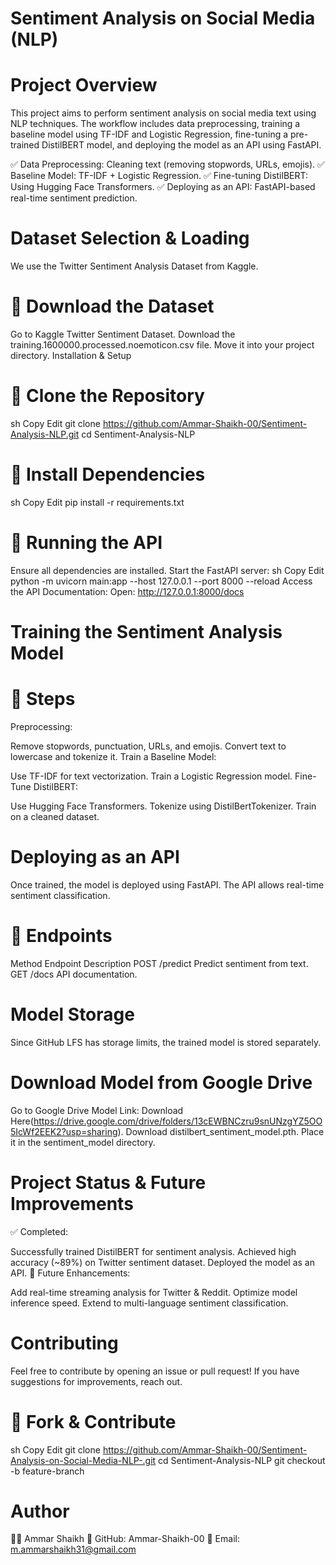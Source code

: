 # Sentiment Analysis on Social Media (NLP)

# Project Overview

This project aims to perform sentiment analysis on social media text using NLP techniques. The workflow includes data preprocessing, training a baseline model using TF-IDF and Logistic Regression, fine-tuning a pre-trained DistilBERT model, and deploying the model as an API using FastAPI.

✅ Data Preprocessing: Cleaning text (removing stopwords, URLs, emojis).
✅ Baseline Model: TF-IDF + Logistic Regression.
✅ Fine-tuning DistilBERT: Using Hugging Face Transformers.
✅ Deploying as an API: FastAPI-based real-time sentiment prediction.

# Dataset Selection & Loading
We use the Twitter Sentiment Analysis Dataset from Kaggle.

# 🔹 Download the Dataset
Go to Kaggle Twitter Sentiment Dataset.
Download the training.1600000.processed.noemoticon.csv file.
Move it into your project directory.
Installation & Setup

# 🔹 Clone the Repository
sh
Copy
Edit
git clone https://github.com/Ammar-Shaikh-00/Sentiment-Analysis-NLP.git
cd Sentiment-Analysis-NLP

# 🔹 Install Dependencies
sh
Copy
Edit
pip install -r requirements.txt

# 🔹 Running the API
Ensure all dependencies are installed.
Start the FastAPI server:
sh
Copy
Edit
python -m uvicorn main:app --host 127.0.0.1 --port 8000 --reload
Access the API Documentation:
Open: http://127.0.0.1:8000/docs


# Training the Sentiment Analysis Model

# 🔹 Steps
Preprocessing:

Remove stopwords, punctuation, URLs, and emojis.
Convert text to lowercase and tokenize it.
Train a Baseline Model:

Use TF-IDF for text vectorization.
Train a Logistic Regression model.
Fine-Tune DistilBERT:

Use Hugging Face Transformers.
Tokenize using DistilBertTokenizer.
Train on a cleaned dataset.


# Deploying as an API
Once trained, the model is deployed using FastAPI. The API allows real-time sentiment classification.

# 🔹 Endpoints

Method	Endpoint	Description
POST	/predict	Predict sentiment from text.
GET	/docs	API documentation.

# Model Storage
Since GitHub LFS has storage limits, the trained model is stored separately.

# Download Model from Google Drive
Go to Google Drive Model Link: Download Here(https://drive.google.com/drive/folders/13cEWBNCzru9snUNzgYZ5OO5IcWf2EEK2?usp=sharing).
Download distilbert_sentiment_model.pth.
Place it in the sentiment_model directory.


# Project Status & Future Improvements
✅ Completed:

Successfully trained DistilBERT for sentiment analysis.
Achieved high accuracy (~89%) on Twitter sentiment dataset.
Deployed the model as an API.
🚀 Future Enhancements:

Add real-time streaming analysis for Twitter & Reddit.
Optimize model inference speed.
Extend to multi-language sentiment classification.


# Contributing
Feel free to contribute by opening an issue or pull request! If you have suggestions for improvements, reach out.

# 🔹 Fork & Contribute
sh
Copy
Edit
git clone https://github.com/Ammar-Shaikh-00/Sentiment-Analysis-on-Social-Media-NLP-.git
cd Sentiment-Analysis-NLP
git checkout -b feature-branch

# Author
👨‍💻 Ammar Shaikh
🔗 GitHub: Ammar-Shaikh-00
📧 Email: m.ammarshaikh31@gmail.com
